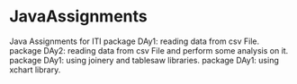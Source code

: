 # JavaAssignments
Java Assignments for ITI
package DAy1: reading data from csv File.
package DAy2: reading data from csv File and perform some analysis on it.
package DAy1: using joinery and tablesaw libraries.
package DAy1: using xchart library.
